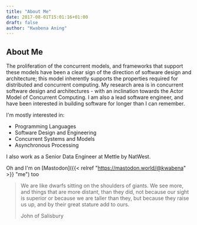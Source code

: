 ```yaml
---
title: "About Me"
date: 2017-08-01T15:01:16+01:00
draft: false
author: "Kwabena Aning"
---
```


## About Me

The proliferation of the concurrent models, and frameworks that support these models have been a clear sign of the direction of software design and architecture; this model inherently supports the properties required for distributed and concurrent computing. My research area is in concurrent software design and architectures - with an inclination towards the Actor Model of Concurrent Computing. I am also a lead software engineer, and have been interested in building software for longer than I can remember.

I'm mostly interested in:

* Programming Languages
* Software Design and Engineering
* Concurrent Systems and Models
* Asynchronous Processing

I also work as a Senior Data Engineer at Mettle by NatWest.

Oh and I'm on [Mastodon]({{< relref "https://mastodon.world/@kwabena" >}} "me") too

> We are like dwarfs sitting on the shoulders of giants.
> We see more, and things that are more distant, than they did, not because our
> sight is superior or because we are taller than they, but because they raise us up,
> and by their great stature add to ours.
>
> John of Salisbury
